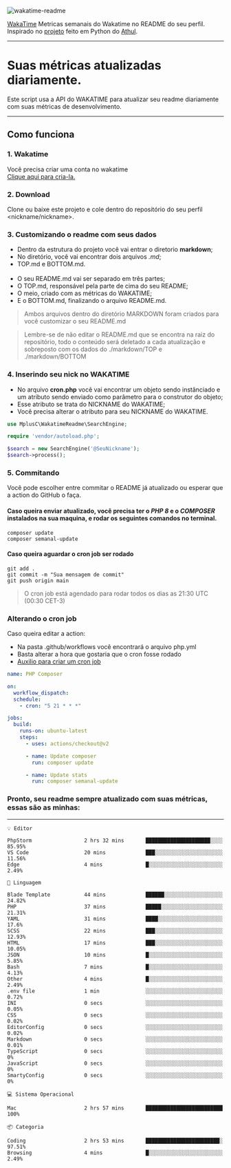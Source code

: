 ![wakatime-readme](https://socialify.git.ci/bymatheus/wakatime-readme/image?description=1&descriptionEditable=M%C3%A9tricas%20semanais%20do%20Wakatime%20no%20seu%20README%20de%20perfil.&font=KoHo&forks=1&language=1&owner=1&pattern=Signal&stargazers=1&theme=Dark)

[WakaTime](https://wakatime.com) Metricas semanais do Wakatime no README do seu perfil. <br>
Inspirado no [projeto](https://github.com/athul/waka-readme) feito em Python do [Athul](https://github.com/athul).
___

# Suas métricas atualizadas diariamente.
Este script usa a API do WAKATIME para atualizar seu readme diariamente com suas métricas de desenvolvimento.

___

## Como funciona

### 1. Wakatime
Você precisa criar uma conta no wakatime <br>
[Clique aqui para cria-la.](https://wakatime.com) 

### 2. Download
Clone ou baixe este projeto e cole dentro do repositório do seu perfil <nickname/nickname>.

### 3. Customizando o readme com seus dados
- Dentro da estrutura do projeto você vai entrar o diretorio **markdown**;  
- No diretório, você vai encontrar dois arquivos *.md*;
- TOP.md e BOTTOM.md.
<br><br>
- O seu README.md vai ser separado em três partes; 
- O TOP.md, responsável pela parte de cima do seu README;
- O meio, criado com as métricas do WAKATIME;
- E o BOTTOM.md, finalizando o arquivo README.md.<br>

> Ambos arquivos dentro do diretório MARKDOWN foram criados para você customizar o seu README.md

> Lembre-se de não editar o README.md que se encontra na raiz do repositório, todo o conteúdo será deletado a cada atualização e sobreposto com os dados do ./markdown/TOP e ./markdown/BOTTOM

### 4. Inserindo seu nick no WAKATIME
- No arquivo **cron.php** você vai encontrar um objeto sendo instânciado e um atributo sendo enviado como parâmetro para o construtor do objeto;
- Esse atributo se trata do NICKNAME do WAKATIME;
- Você precisa alterar o atributo para seu NICKNAME do WAKATIME.

```php
use MplusC\WakatimeReadme\SearchEngine;

require 'vendor/autoload.php';

$search = new SearchEngine('@SeuNickname');
$search->process();
```

### 5. Commitando
Você pode escolher entre commitar o README já atualizado ou esperar que a action do GitHub o faça. <br>

#### Caso queira enviar atualizado, você precisa ter o *PHP 8* e o *COMPOSER* instalados na sua maquina, e rodar os seguintes comandos no terminal.
```composer
composer update
composer semanal-update 
```

#### Caso queira aguardar o cron job ser rodado 
```git 
git add .
git commit -m "Sua mensagem de commit"
git push origin main
```

>O cron job está agendado para rodar todos os dias as 21:30 UTC (00:30 CET-3) 

### Alterando o cron job
Caso queira editar a action:

- Na pasta .github/workflows você encontrará o arquivo php.yml
- Basta alterar a hora que gostaria que o cron fosse rodado
- [Auxilio para criar um cron job](https://crontab.guru)

```yml
name: PHP Composer

on:
  workflow_dispatch:
  schedule:
    - cron: "5 21 * * *"

jobs:
  build:
    runs-on: ubuntu-latest
    steps:
      - uses: actions/checkout@v2

      - name: Update composer
        run: composer update

      - name: Update stats
        run: composer semanal-update
```

### Pronto, seu readme sempre atualizado com suas métricas, essas são as minhas:

___
```text
💡 Editor

PhpStorm                 2 hrs 32 mins       █████████████████████░░░░     85.95%
VS Code                  20 mins             ███░░░░░░░░░░░░░░░░░░░░░░     11.56%
Edge                     4 mins              █░░░░░░░░░░░░░░░░░░░░░░░░      2.49%
```
```text
💬 Linguagem

Blade Template           44 mins             ██████░░░░░░░░░░░░░░░░░░░     24.82%
PHP                      37 mins             █████░░░░░░░░░░░░░░░░░░░░     21.31%
YAML                     31 mins             ████░░░░░░░░░░░░░░░░░░░░░      17.6%
SCSS                     22 mins             ███░░░░░░░░░░░░░░░░░░░░░░     12.93%
HTML                     17 mins             ███░░░░░░░░░░░░░░░░░░░░░░     10.05%
JSON                     10 mins             █░░░░░░░░░░░░░░░░░░░░░░░░      5.85%
Bash                     7 mins              █░░░░░░░░░░░░░░░░░░░░░░░░      4.13%
Other                    4 mins              █░░░░░░░░░░░░░░░░░░░░░░░░      2.49%
.env file                1 min               ░░░░░░░░░░░░░░░░░░░░░░░░░      0.72%
INI                      0 secs              ░░░░░░░░░░░░░░░░░░░░░░░░░      0.05%
CSS                      0 secs              ░░░░░░░░░░░░░░░░░░░░░░░░░      0.02%
EditorConfig             0 secs              ░░░░░░░░░░░░░░░░░░░░░░░░░      0.02%
Markdown                 0 secs              ░░░░░░░░░░░░░░░░░░░░░░░░░      0.01%
TypeScript               0 secs              ░░░░░░░░░░░░░░░░░░░░░░░░░         0%
JavaScript               0 secs              ░░░░░░░░░░░░░░░░░░░░░░░░░         0%
SmartyConfig             0 secs              ░░░░░░░░░░░░░░░░░░░░░░░░░         0%
```
```text
💻 Sistema Operacional

Mac                      2 hrs 57 mins       █████████████████████████       100%
```
```text
📦 Categoria

Coding                   2 hrs 53 mins       ████████████████████████░     97.51%
Browsing                 4 mins              █░░░░░░░░░░░░░░░░░░░░░░░░      2.49%
```
